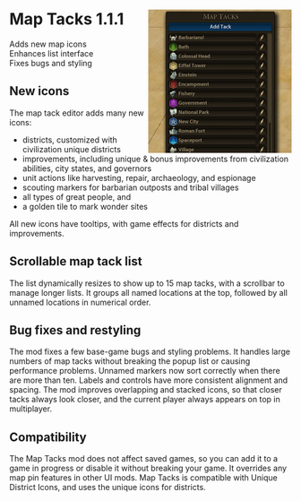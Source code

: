 # Map Tacks 1.1.1 [<img align="right" src="maptacks.png" height="256" width="256">](https://steamcommunity.com/sharedfiles/filedetails/?id=1122081356)
Adds new map icons  
Enhances list interface  
Fixes bugs and styling  

## New icons
The map tack editor adds many new icons:

* districts, customized with civilization unique districts
* improvements, including unique & bonus improvements from civilization
  abilities, city states, and governors
* unit actions like harvesting, repair, archaeology, and espionage
* scouting markers for barbarian outposts and tribal villages
* all types of great people, and
* a golden tile to mark wonder sites

All new icons have tooltips, with game effects for districts and improvements.

## Scrollable map tack list
The list dynamically resizes to show up to 15 map tacks, with a scrollbar to
manage longer lists.  It groups all named locations at the top, followed by all
unnamed locations in numerical order.

## Bug fixes and restyling
The mod fixes a few base-game bugs and styling problems.  It handles large
numbers of map tacks without breaking the popup list or causing performance
problems.  Unnamed markers now sort correctly when there are more than ten.
Labels and controls have more consistent alignment and spacing.  The mod
improves overlapping and stacked icons, so that closer tacks always look
closer, and the current player always appears on top in multiplayer.

## Compatibility
The Map Tacks mod does not affect saved games, so you can add it to a game in
progress or disable it without breaking your game.  It overrides any map pin
features in other UI mods.  Map Tacks is compatible with Unique District Icons,
and uses the unique icons for districts.
